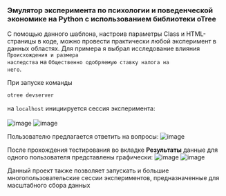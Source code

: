 ### Эмулятор эксперимента по психологии и поведенческой экономике на Python с использованием библиотеки oTree

С помощью данного шаблона, настроив параметры Class и HTML-страницы в коде, можно провести практически любой эксперимент в данных областях. Для примера я выбрал исследование влияния <code>Происхождения и размера наследства</code> на <code>Общественно одобряемую ставку налога на него</code>. 

При запуске команды
```bash
otree devserver
```

на <code>localhost</code> инициируется сессия эксперимента: <br>
<br>
![image](https://github.com/user-attachments/assets/73742775-f627-4cde-9d00-8f714c66481c)
![image](https://github.com/user-attachments/assets/9deeaab9-7d57-4ceb-b048-42b8ded4e269)

Пользователю предлагается ответить на вопросы:
![image](https://github.com/user-attachments/assets/c732c0e8-e9d6-4140-bd66-ce014f044282)

После прохождения тестирования во вкладке <b>Результаты</b> данные для одного пользователя представлены графически:
![image](https://github.com/user-attachments/assets/81974498-5cad-4444-a93f-6d635c7397c0)
![image](https://github.com/user-attachments/assets/de0d2a96-0f1b-4429-8ead-a154da8ccab6)

Данный проект также позволяет запускать и большие многопользовательские сессии экспериментов, предназначенные для масштабного сбора данных
